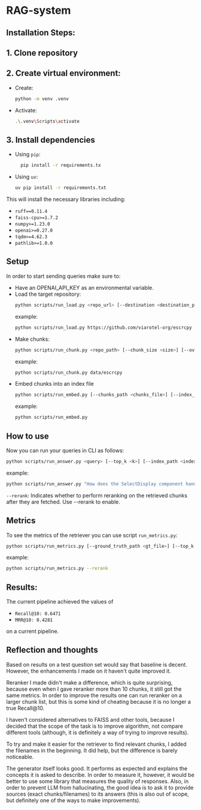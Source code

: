 # RAG-system

## Installation Steps:

## 1. Clone repository

## 2. Create virtual environment:
- Create:
    ```bash
    python -m venv .venv
    ```
- Activate:
    ```bash
    .\.venv\Scripts\activate
    ```
## 3. Install dependencies
- Using `pip`:
  ```bash
    pip install -r requirements.tx
    ```
- Using `uv`:

    ```bash
    uv pip install -r requirements.txt
    ```

This will install the necessary libraries including:
- `ruff==0.11.4`
- `faiss-cpu>=1.7.2`
- `numpy>=1.23.0`
- `openai>=0.27.0`
- `tqdm>=4.62.3`
- `pathlib>=1.0.0`

## Setup
In order to start sending queries make sure to:
- Have an OPENAI_API_KEY as an environmental variable.
- Load the target repository:
  ```bash
  python scripts/run_load.py <repo_url> [--destination <destination_path>]
  ```
  example:
  ```bash
  python scripts/run_load.py https://github.com/viarotel-org/escrcpy
  ```
- Make chunks:
  ```bash
  python scripts/run_chunk.py <repo_path> [--chunk_size <size>] [--overlap <overlap>] [--output <output_path>]
  ```
  example:
  ```bash
  python scripts/run_chunk.py data/escrcpy
  ```
- Embed chunks into an index file
  ```bash
  python scripts/run_embed.py [--chunks_path <chunks_file>] [--index_path <index_file>]
  ```
    example:
  ```bash
  python scripts/run_embed.py
  ```
## How to use
Now you can run your queries in CLI as follows:
  ```bash
  python scripts/run_answer.py <query> [--top_k <k>] [--index_path <index_file>] [--chunk_path <chunk_file>] [--rerank]
  ```
example:
  ```bash
  python scripts/run_answer.py "How does the SelectDisplay component handle the device options when retrieving display IDs?" --rerank
  ```
`--rerank`: Indicates whether to perform reranking on the retrieved chunks after they are fetched. Use --rerank to enable.

## Metrics 
To see the metrics of the retriever you can use script `run_metrics.py`:
  ```bash
  python scripts/run_metrics.py [--ground_truth_path <gt_file>] [--top_k <k>] [--index_path <index_file>] [--chunks_path <json_file>] [--rerank]
  ```
example:
  ```bash
  python scripts/run_metrics.py --rerank
  ```
## Results:
The current pipeline achieved the values of
- `Recall@10: 0.6471`
- `MRR@10: 0.4281`

on a current pipeline.

## Reflection and thoughts
Based on results on a test question set would say that baseline is decent. However, the enhancements I made on it haven't quite improved it.

Reranker I made didn't make a difference, which is quite surprising, because even when I gave reranker more than 10 chunks, it still got the same metrics.
In order to improve the results one can run reranker on a larger chunk list, but this is some kind of cheating because it is no longer a true Recall@10.

I haven't considered alternatives to FAISS and other tools, because I decided that the scope of the task is to improve algorithm, not compare different tools (although, it is definitely a way of trying to improve results).

To try and make it easier for the retriever to find relevant chunks, I added the filenames in the beginning. It did help, but the difference is barely noticeable. 

The generator itself looks good. It performs as expected and explains the concepts it is asked to describe. In order to measure it, however, it would be better to use some library that measures the quality of responses.
Also, in order to prevent LLM from hallucinating, the good idea is to ask it to provide sources (exact chunks/filenames) to its answers (this is also out of scope, but definitely one of the ways to make improvements).
